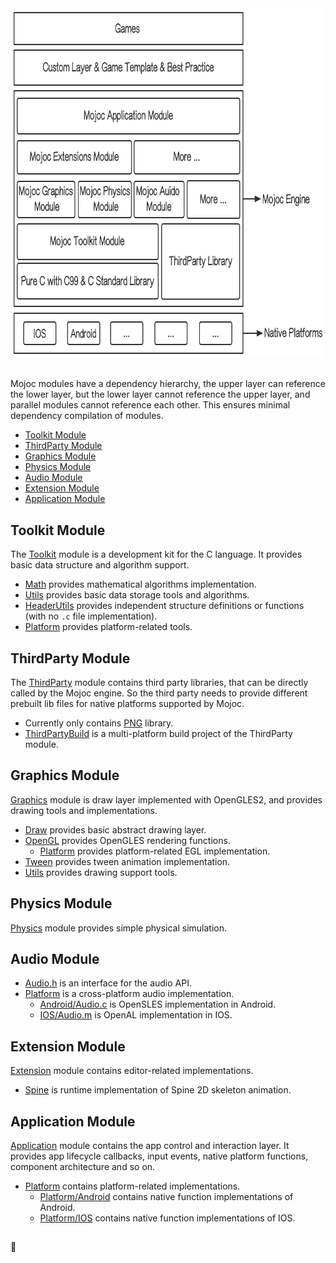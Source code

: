 <img src="./Images/Architecture.png" width="790" height="560" alt="Mojoc Engine Architecture" title="Mojoc Engine Architecture" />

## 

Mojoc modules have a dependency hierarchy, the upper layer can reference the lower layer, but the lower layer cannot reference the upper layer, and parallel modules cannot reference each other. This ensures minimal dependency compilation of modules.

* [Toolkit Module](#toolkit-module)
* [ThirdParty Module](#thirdparty-module)
* [Graphics Module](#graphics-module)
* [Physics Module](#physics-module)
* [Audio Module](#audio-module)
* [Extension Module](#extension-module)
* [Application Module](#application-module)


## Toolkit Module

The [Toolkit](../Engine/Toolkit) module is a development kit for the C language. It provides basic data structure and algorithm support.

* [Math](../Engine/Toolkit/Math) provides mathematical algorithms implementation.
* [Utils](../Engine/Toolkit/Utils) provides basic data storage tools and algorithms.
* [HeaderUtils](../Engine/Toolkit/HeaderUtils) provides independent structure definitions or functions (with no `.c` file implementation).
* [Platform](../Engine/Toolkit/Platform) provides platform-related tools.


## ThirdParty Module

The [ThirdParty](../Engine/ThirdParty) module contains third party libraries, that can be directly called by the Mojoc engine. So the third party needs to provide different prebuilt lib files for native platforms supported by Mojoc.

* Currently only contains [PNG](../Engine/ThirdParty/PNG) library.
* [ThirdPartyBuild](../ThirdPartyBuild) is a multi-platform build project of the ThirdParty module.

## Graphics Module

[Graphics](../Engine/Graphics) module is draw layer implemented with OpenGLES2, and provides drawing tools and implementations.

* [Draw](../Engine/Graphics/Draw) provides basic abstract drawing layer.
* [OpenGL](../Engine/Graphics/OpenGL) provides OpenGLES rendering functions.
  * [Platform](../Engine/Graphics/OpenGL/Platform) provides platform-related EGL implementation.
* [Tween](../Engine/Graphics/Tween) provides tween animation implementation.
* [Utils](../Engine/Graphics/Utils) provides drawing support tools.

## Physics Module

[Physics](../Engine/Physics) module provides simple physical simulation.

## Audio Module

* [Audio.h](../Engine/Audio/Platform/Audio.h) is an interface for the audio API.
* [Platform](../Engine/Audio/Platform) is a cross-platform audio implementation.
  * [Android/Audio.c](../Engine/Audio/Platform/Android/Audio.c) is OpenSLES implementation in Android.
  * [IOS/Audio.m](../Engine/Audio/Platform/IOS/Audio.m) is OpenAL implementation in IOS.

## Extension Module

[Extension](../Engine/Extension) module contains editor-related implementations.
  * [Spine](../Engine/Extension/Spine) is runtime implementation of Spine 2D skeleton animation.

## Application Module

[Application](../Engine/Application) module contains the app control and interaction layer. It provides app lifecycle callbacks, input events, native platform functions, component architecture and so on.

* [Platform](../Engine/Application/Platform) contains platform-related implementations.
  * [Platform/Android](../Engine/Application/Platform/Android) contains native function implementations of Android.
  * [Platform/IOS](../Engine/Application/Platform/IOS) contains native function implementations of IOS.

## 
:book: